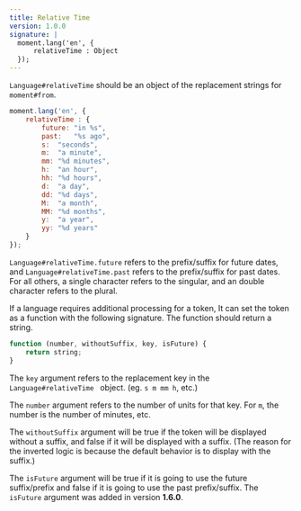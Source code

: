 ```yaml
---
title: Relative Time
version: 1.0.0
signature: |
  moment.lang('en', {
      relativeTime : Object
  });
---
```



`Language#relativeTime` should be an object of the replacement strings for `moment#from`.

```javascript
moment.lang('en', {
    relativeTime : {
        future: "in %s",
        past:   "%s ago",
        s:  "seconds",
        m:  "a minute",
        mm: "%d minutes",
        h:  "an hour",
        hh: "%d hours",
        d:  "a day",
        dd: "%d days",
        M:  "a month",
        MM: "%d months",
        y:  "a year",
        yy: "%d years"
    }
});
```

`Language#relativeTime.future` refers to the prefix/suffix for future dates, and `Language#relativeTime.past` refers to the prefix/suffix for past dates. For all others, a single character refers to the singular, and an double character refers to the plural.

If a language requires additional processing for a token, It can set the token as a function with the following signature.
The function should return a string.

```javascript
function (number, withoutSuffix, key, isFuture) {
    return string;
}
```

The `key` argument refers to the replacement key in the `Language#relativeTime ` object. (eg. `s m mm h`, etc.)

The `number` argument refers to the number of units for that key. For `m`, the number is the number of minutes, etc.

The `withoutSuffix` argument will be true if the token will be displayed without a suffix, and false if it will be displayed with a suffix. (The reason for the inverted logic is because the default behavior is to display with the suffix.)

The `isFuture` argument will be true if it is going to use the future suffix/prefix and false if it is going to use the past prefix/suffix. The `isFuture` argument was added in version **1.6.0**.
